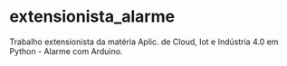 # extensionista_alarme
Trabalho extensionista da matéria Aplic. de Cloud, Iot e Indústria 4.0 em Python - Alarme com Arduino.
